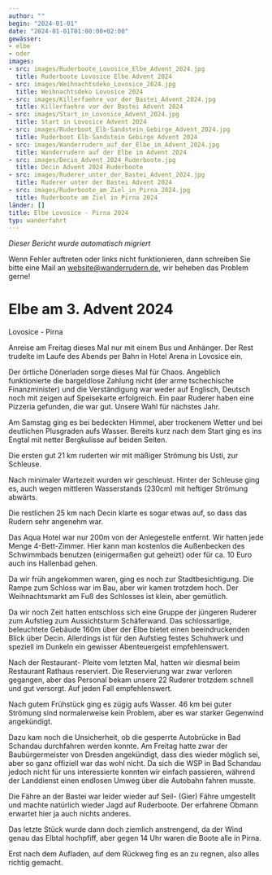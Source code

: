 ```yaml
---
author: ""
begin: "2024-01-01"
date: "2024-01-01T01:00:00+02:00"
gewässer:
- elbe
- oder
images:
- src: images/Ruderboote_Lovosice_Elbe_Advent_2024.jpg
  title: Ruderboote Lovosice Elbe Advent 2024
- src: images/Weihnachtsdeko_Lovosice_2024.jpg
  title: Weihnachtsdeko Lovosice 2024
- src: images/Killerfaehre_vor_der_Bastei_Advent_2024.jpg
  title: Killerfaehre vor der Bastei Advent 2024
- src: images/Start_in_Lovosice_Advent_2024.jpg
  title: Start in Lovosice Advent 2024
- src: images/Ruderboot_Elb-Sandstein_Gebirge_Advent_2024.jpg
  title: Ruderboot Elb-Sandstein Gebirge Advent 2024
- src: images/Wanderrudern_auf_der_Elbe_im_Advent_2024.jpg
  title: Wanderrudern auf der Elbe im Advent 2024
- src: images/Decin_Advent_2024_Ruderboote.jpg
  title: Decin Advent 2024 Ruderboote
- src: images/Ruderer_unter_der_Bastei_Advent_2024.jpg
  title: Ruderer unter der Bastei Advent 2024
- src: images/Ruderboote_am_Ziel_in_Pirna_2024.jpg
  title: Ruderboote am Ziel in Pirna 2024
länder: []
title: Elbe Lovosice - Pirna 2024
typ: wanderfahrt
---
```



*Dieser Bericht wurde automatisch migriert*

Wenn Fehler auftreten oder links nicht funktionieren, dann schreiben Sie bitte eine Mail an website@wanderrudern.de, wir beheben das Problem gerne!



# Elbe am 3. Advent 2024


Lovosice - Pirna

Anreise am Freitag dieses Mal nur mit einem Bus und Anhänger. Der Rest trudelte im Laufe des Abends per Bahn in Hotel Arena in Lovosice ein.

Der örtliche Dönerladen sorge dieses Mal für Chaos. Angeblich funktionierte die bargeldlose Zahlung nicht (der arme tschechische Finanzminister) und die Verständigung war weder auf Englisch, Deutsch noch mit zeigen auf Speisekarte erfolgreich. Ein paar Ruderer haben eine Pizzeria gefunden, die war gut. Unsere Wahl für nächstes Jahr.

Am Samstag ging es bei bedeckten Himmel, aber trockenem Wetter und bei deutlichen Plusgraden aufs Wasser. Bereits kurz nach dem Start ging es ins Engtal mit netter Bergkulisse auf beiden Seiten.

Die ersten gut 21 km ruderten wir mit mäßiger Strömung bis Usti, zur Schleuse.

Nach minimaler Wartezeit wurden wir geschleust. Hinter der Schleuse ging es, auch wegen mittleren Wasserstands (230cm) mit heftiger Strömung abwärts.

Die restlichen 25 km nach Decin klarte es sogar etwas auf, so dass das Rudern sehr angenehm war.

Das Aqua Hotel war nur 200m von der Anlegestelle entfernt. Wir hatten jede Menge 4-Bett-Zimmer. Hier kann man kostenlos die Außenbecken des Schwimmbads benutzen (einigermaßen gut geheizt) oder für ca. 10 Euro auch ins Hallenbad gehen.

Da wir früh angekommen waren, ging es noch zur Stadtbesichtigung. Die Rampe zum Schloss war im Bau, aber wir kamen trotzdem hoch. Der Weihnachtsmarkt am Fuß des Schlosses ist klein, aber gemütlich.

Da wir noch Zeit hatten entschloss sich eine Gruppe der jüngeren Ruderer zum Aufstieg zum Aussichtsturm Schäferwand. Das schlossartige, beleuchtete Gebäude 160m über der Elbe bietet einen beeindruckenden Blick über Decin. Allerdings ist für den Aufstieg festes Schuhwerk und speziell im Dunkeln ein gewisser Abenteuergeist empfehlenswert.

Nach der Restaurant- Pleite vom letzten Mal, hatten wir diesmal beim Restaurant Rathaus reserviert. Die Reservierung war zwar verloren gegangen, aber das Personal bekam unsere 22 Ruderer trotzdem schnell und gut versorgt. Auf jeden Fall empfehlenswert.

Nach gutem Frühstück ging es zügig aufs Wasser. 46 km bei guter Strömung sind normalerweise kein Problem, aber es war starker Gegenwind angekündigt.

Dazu kam noch die Unsicherheit, ob die gesperrte Autobrücke in Bad Schandau durchfahren werden konnte. Am Freitag hatte zwar der Baubürgermeister von Dresden angekündigt, dass dies wieder möglich sei, aber so ganz offiziell war das wohl nicht. Da sich die WSP in Bad Schandau jedoch nicht für uns interessierte konnten wir einfach passieren, während der Landdienst einen endlosen Umweg über die Autobahn fahren musste.

Die Fähre an der Bastei war leider wieder auf Seil- (Gier) Fähre umgestellt und machte natürlich wieder Jagd auf Ruderboote. Der erfahrene Obmann erwartet hier ja auch nichts anderes.

Das letzte Stück wurde dann doch ziemlich anstrengend, da der Wind genau das Elbtal hochpfiff, aber gegen 14 Uhr waren die Boote alle in Pirna.

Erst nach dem Aufladen, auf dem Rückweg fing es an zu regnen, also alles richtig gemacht.